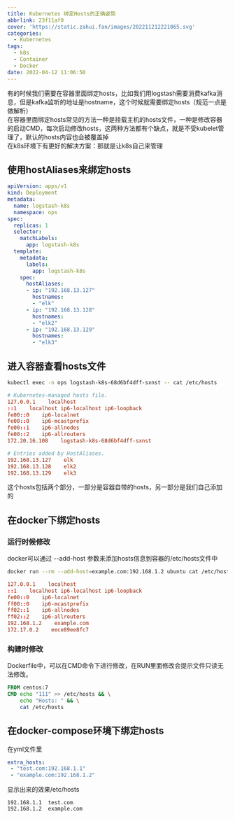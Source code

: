 ```yaml
---
title: Kubernetes 绑定Hosts的正确姿势
abbrlink: 23f11af0
cover: 'https://static.zahui.fan/images/202211212221065.svg'
categories:
  - Kubernetes
tags:
  - k8s
  - Container
  - Docker
date: 2022-04-12 11:06:50
---
```


有的时候我们需要在容器里面绑定hosts，比如我们用logstash需要消费kafka消息，但是kafka监听的地址是hostname，这个时候就需要绑定hosts（规范一点是做解析）  
在容器里面绑定hosts常见的方法一种是挂载主机的hosts文件，一种是修改容器的启动CMD，每次启动修改hosts，这两种方法都有个缺点，就是不受kubelet管理了，默认的hosts内容也会被覆盖掉  
在k8s环境下有更好的解决方案：那就是让k8s自己来管理

## 使用hostAliases来绑定hosts

```yaml
apiVersion: apps/v1
kind: Deployment
metadata:
  name: logstash-k8s
  namespace: ops
spec:
  replicas: 1
  selector:
    matchLabels:
      app: logstash-k8s
  template:
    metadata:
      labels:
        app: logstash-k8s
    spec:
      hostAliases:
      - ip: "192.168.13.127"
        hostnames:
        - "elk"
      - ip: "192.168.13.128"
        hostnames:
        - "elk2"
      - ip: "192.168.13.129"
        hostnames:
        - "elk3"
```

## 进入容器查看hosts文件

```bash
kubectl exec -n ops logstash-k8s-68d6bf4dff-sxnst -- cat /etc/hosts
```

```conf
# Kubernetes-managed hosts file.
127.0.0.1    localhost
::1    localhost ip6-localhost ip6-loopback
fe00::0    ip6-localnet
fe00::0    ip6-mcastprefix
fe00::1    ip6-allnodes
fe00::2    ip6-allrouters
172.20.16.108    logstash-k8s-68d6bf4dff-sxnst

# Entries added by HostAliases.
192.168.13.127    elk
192.168.13.128    elk2
192.168.13.129    elk3
```

这个hosts包括两个部分，一部分是容器自带的hosts，另一部分是我们自己添加的

## 在docker下绑定hosts

### 运行时候修改

docker可以通过 --add-host 参数来添加hosts信息到容器的/etc/hosts文件中

```bash
docker run --rm --add-host=example.com:192.168.1.2 ubuntu cat /etc/hosts
```

```conf
127.0.0.1    localhost
::1    localhost ip6-localhost ip6-loopback
fe00::0    ip6-localnet
ff00::0    ip6-mcastprefix
ff02::1    ip6-allnodes
ff02::2    ip6-allrouters
192.168.1.2    example.com
172.17.0.2    eece89ee8fc7
```

### 构建时修改

Dockerfile中，可以在CMD命令下进行修改，在RUN里面修改会提示文件只读无法修改。

```Dockerfile
FROM centos:7
CMD echo "111" >> /etc/hosts && \
    echo "Hosts: " && \
    cat /etc/hosts
```

## 在docker-compose环境下绑定hosts

在yml文件里

```yml
extra_hosts:
 - "test.com:192.168.1.1"
 - "example.com:192.168.1.2"
```

显示出来的效果/etc/hosts

```text
192.168.1.1  test.com
192.168.1.2  example.com
```
